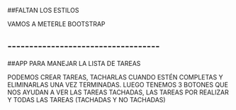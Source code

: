 
##FALTAN LOS ESTILOS

VAMOS A METERLE BOOTSTRAP

## -----------------------------------
##APP PARA MANEJAR LA LISTA DE TAREAS

PODEMOS CREAR TAREAS, TACHARLAS CUANDO ESTÉN COMPLETAS Y ELIMINARLAS UNA VEZ TERMINADAS.
LUEGO TENEMOS 3 BOTONES QUE NOS AYUDAN A VER LAS TAREAS TACHADAS, LAS TAREAS POR REALIZAR Y TODAS LAS TAREAS (TACHADAS Y NO TACHADAS)
